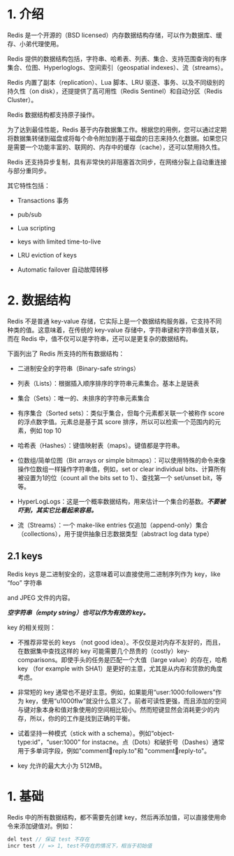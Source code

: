 # 1. 介绍

Redis 是一个开源的（BSD licensed）内存数据结构存储，可以作为数据库、缓存、小弟代理使用。

Redis 提供的数据结构包括，字符串、哈希表、列表、集合、支持范围查询的有序集合、位图、Hyperloglogs、空间索引（geospatial indexes）、流（streams）。

Redis 内置了副本（replication）、Lua 脚本、LRU 驱逐、事务、以及不同级别的持久性（on disk），还提提供了高可用性（Redis Sentinel）和自动分区（Redis Cluster）。

Redis 数据结构都支持原子操作。

为了达到最佳性能，Redis 基于内存数据集工作。根据您的用例，您可以通过定期将数据集转储到磁盘或将每个命令附加到基于磁盘的日志来持久化数据。如果您只是需要一个功能丰富的、联网的、内存中的缓存（cache），还可以禁用持久性。

Redis 还支持异步复制，具有非常快的非阻塞首次同步，在网络分裂上自动重连接与部分重同步。

其它特性包括：

- Transactions 事务

- pub/sub

- Lua scripting

- keys with limited time-to-live

- LRU eviction of keys

- Automatic failover 自动故障转移

# 2. 数据结构

Redis 不是普通 key-value 存储，它实际上是一个数据结构服务器，它支持不同种类的值。这意味着，在传统的 key-value 存储中，字符串键和字符串值关联，而在 Redis 中，值不仅可以是字符串，还可以是更复杂的数据结构。

下面列出了 Redis 所支持的所有数据结构：

- 二进制安全的字符串（Binary-safe strings）

- 列表（Lists）：根据插入顺序排序的字符串元素集合。基本上是链表

- 集合（Sets）：唯一的、未排序的字符串元素集合

- 有序集合（Sorted sets）：类似于集合，但每个元素都关联一个被称作 score 的浮点数字值。元素总是基于其 score 排序，所以可以检索一个范围内的元素，例如 top 10

- 哈希表（Hashes）：键值映射表（maps）。键值都是字符串。

- 位数组/简单位图（Bit arrays or simple bitmaps）：可以使用特殊的命令来像操作位数组一样操作字符串值，例如，set or clear individual bits、计算所有被设置为1的位（count all the bits set to 1）、查找第一个 set/unset bit，等等。

- HyperLogLogs：这是一个概率数据结构，用来估计一个集合的基数。***不要被吓到，其实它比看起来容易。***

- 流（Streams）：一个 make-like entries 仅追加（append-only）集合（collections），用于提供抽象日志数据类型（abstract log data type）

## 2.1 keys

Redis keys 是二进制安全的，这意味着可以直接使用二进制序列作为 key，like “foo” 字符串

and JPEG 文件的内容。

***空字符串（empty string）也可以作为有效的 key。***

key 的相关规则：

- 不推荐非常长的 keys （not good idea）。不仅仅是对内存不友好的，而且，在数据集中查找这样的 key 可能需要几个昂贵的（costly）key-comparisons。即使手头的任务是匹配一个大值（large value）的存在，哈希 key （for example with SHA1）是更好的主意，尤其是从内存和贷款的角度考虑。

- 非常短的 key 通常也不是好主意。例如，如果能用“user:1000:followers”作为 key，使用“u1000flw”就没什么意义了。前者可读性更强，而且添加的空间与键对象本身和值对象使用的空间相比较小。然而短键显然会消耗更少的内存，所以，你的的工作是找到正确的平衡。

- 试着坚持一种模式（stick with a schema）。例如“object-type:id”，“user:1000” for instacne。点（Dots）和破折号（Dashes）通常用于多单词字段，例如"comment:1234:reply.to"和 "comment:1234:reply-to"。

- key 允许的最大大小为 512MB。

# 1. 基础

Redis 中的所有数据结构，都不需要先创建 key，然后再添加值，可以直接使用命令来添加键值对。例如：

```go
del test // 保证 test 不存在
incr test // => 1, test不存在的情况下，相当于初始值
```
